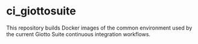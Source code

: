 # ci_giottosuite
This repository builds Docker images of the common environment used by the current Giotto Suite continuous integration workflows.
